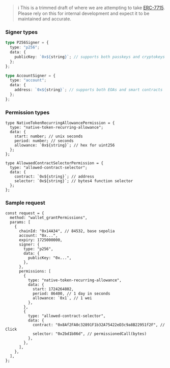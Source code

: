 > :information_source: This is a trimmed draft of where we are attempting to take [ERC-7715](https://eip.tools/eip/7715). Please rely on this for internal development and expect it to be maintained and accurate.

### Signer types

```typescript
type P256Signer = {
  type: "p256";
  data: {
    publicKey: `0x${string}`; // supports both passkeys and cryptokeys
  };
};

type AccountSigner = {
  type: "account";
  data: {
    address: `0x${string}`; // supports both EOAs and smart contracts
  };
};
```

### Permission types

```tsx
type NativeTokenRecurringAllowancePermission = {
  type: "native-token-recurring-allowance";
  data: {
    start: number; // unix seconds
    period: number; // seconds
    allowance: `0x${string}`; // hex for uint256
  };
};

type AllowaedContractSelectorPermission = {
  type: "allowed-contract-selector";
  data: {
    contract: `0x${string}`; // address
    selector: `0x${string}`; // bytes4 function selector
  };
};
```

### Sample request

```tsx
const request = {
  method: "wallet_grantPermissions",
  params: [
    {
      chainId: "0x14A34", // 84532, base sepolia
      account: "0x...",
      expiry: 1725000000,
      signer: {
        type: "p256",
        data: {
          publicKey: "0x...",
        },
      },
      permissions: [
        {
          type: "native-token-recurring-allowance",
          data: {
            start: 1724264802,
            period: 86400, // 1 day in seconds
            allowance: `0x1`, // 1 wei
          },
        },
        {
          type: "allowed-contract-selector",
          data: {
            contract: "0x8Af2FA0c32891F1b32A75422eD3c9a8B22951f2F", // Click
            selector: "0x2bd1b86d", // permissionedCall(bytes)
          },
        },
      ],
    },
  ],
};
```
